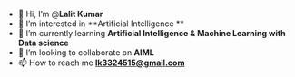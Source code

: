 - 👋 Hi, I’m @**Lalit Kumar**
- 👀 I’m interested in **Artificial Intelligence **
- 🌱 I’m currently learning **Artificial Intelligence & Machine Learning with Data science**
- 💞️ I’m looking to collaborate on **AIML**
- 📫 How to reach me **lk3324515@gmail.com**

<!---
Lk0099/Lk0099 is a ✨ special ✨ repository because its `README.md` (this file) appears on your GitHub profile.
You can click the Preview link to take a look at your changes.
--->
